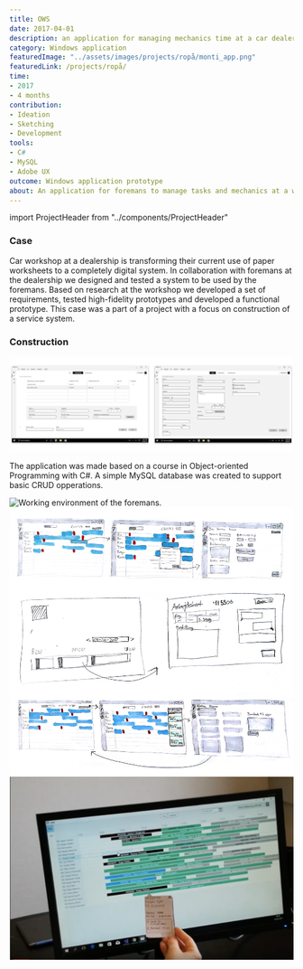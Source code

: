 ```yaml
---
title: OWS
date: 2017-04-01
description: an application for managing mechanics time at a car dealership.
category: Windows application
featuredImage: "../assets/images/projects/ropå/monti_app.png"
featuredLink: /projects/ropå/
time: 
- 2017
- 4 months
contribution:
- Ideation
- Sketching
- Development
tools: 
- C#
- MySQL
- Adobe UX
outcome: Windows application prototype
about: An application for foremans to manage tasks and mechanics at a workshop made in collaboration with a car dealership in Denmark. University project.
---
```

import ProjectHeader from "../components/ProjectHeader"

<ProjectHeader project={props.pageContext.frontmatter} />

### Case
Car workshop at a dealership is transforming their current use of paper worksheets to a completely digital system. In collaboration with foremans at the dealership we designed and tested a system to be used by the foremans. Based on research at the workshop we developed a set of requirements, tested high-fidelity prototypes and developed a functional prototype.
This case was a part of a project with a focus on construction of a service system.

### Construction
![](../assets/images/projects/OWS/application_views.png)

The application was made based on a course in Object-oriented Programming with C#. A simple MySQL database was created to support basic CRUD opperations.

![Working environment of the foremans.](../assets/images/projects/OWS/desk.png)
![Sketches showing innitial ideas of how to visialize the dashboard.](../assets/images/projects/OWS/sketch.png)
![Testing UI-elements with foremans using paper-prototypes.](../assets/images/projects/OWS/test.png)